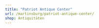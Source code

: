 ```yaml
---
title: "Patriot Antique Center"
url: /martinsburg/patriot-antique-center/
shop: Antiquitäten
---
```

